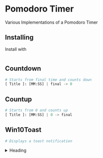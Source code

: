 # Pomodoro Timer
Various Implementations of a Pomodoro Timer

## Installing

Install with 
```
```

## Countdown

```python
# Starts from final time and counts down
[ Title ]: [MM:SS] | final -> 0
```


## Countup

```python
# Starts from 0 and counts up
[ Title ]: [MM:SS] | 0 -> final
```

## Win10Toast

```python
# Displays a toast notification
```

<details>
<summary>Heading</summary>

some detail
</details>

<!-- This is a test, no need to translate -->
